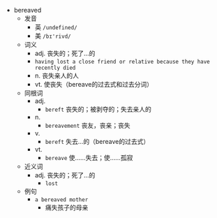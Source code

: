 - bereaved
  - 发音
    - 英 `/undefined/`
    - 美 `/bɪ'rivd/`
  - 词义
    - adj. 丧失的；死了…的
    - `having lost a close friend or relative because they have recently died`
    - n. 丧失亲人的人
    - vt. 使丧失（bereave的过去式和过去分词）
  - 同根词
    - adj.
      - `bereft` 丧失的；被剥夺的；失去亲人的
    - n.
      - `bereavement` 丧友，丧亲；丧失
    - v.
      - `bereft` 失去…的（bereave的过去式）
    - vt.
      - `bereave` 使……失去；使……孤寂
  - 近义词
    - adj. 丧失的；死了…的
      - `lost`
  - 例句
    - `a bereaved mother`
      - 痛失孩子的母亲

